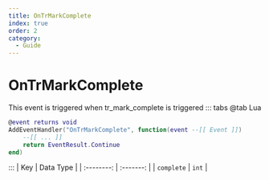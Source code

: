```yaml
---
title: OnTrMarkComplete
index: true
order: 2
category:
  - Guide
---
```


# OnTrMarkComplete
This event is triggered when tr_mark_complete is triggered
::: tabs
@tab Lua
```lua
@event returns void
AddEventHandler("OnTrMarkComplete", function(event --[[ Event ]])
    --[[ ... ]]
    return EventResult.Continue
end)
```

:::
|     Key    | Data Type |
| :--------: | :-------: |
| `complete` |   `int`   |